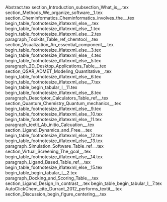 Abstract.tex
section_Introduction_subsection_What_is__.tex
section_Methods_We_organize_software__1.tex
section_Cheminformatics_Cheminformatics_involves_the__.tex
begin_table_footnotesize_iflatexml_else__.tex
begin_table_footnotesize_iflatexml_else__1.tex
begin_table_footnotesize_iflatexml_else__2.tex
paragraph_Toolkits_Table_ref_chemtool__.tex
section_Visualization_An_essential_component__.tex
begin_table_footnotesize_iflatexml_else__3.tex
begin_table_footnotesize_iflatexml_else__4.tex
begin_table_footnotesize_iflatexml_else__5.tex
paragraph_2D_Desktop_Applications_Table__.tex
section_QSAR_ADMET_Modeling_Quantitative__.tex
begin_table_footnotesize_iflatexml_else__6.tex
begin_table_footnotesize_iflatexml_else__7.tex
begin_table_begin_tabular_l__11.tex
begin_table_footnotesize_iflatexml_else__8.tex
paragraph_Descriptor_Calculators_Table_ref__.tex
section_Quantum_Chemistry_Quantum_mechanics__.tex
begin_table_footnotesize_iflatexml_else__9.tex
begin_table_footnotesize_iflatexml_else__10.tex
begin_table_footnotesize_iflatexml_else__11.tex
paragraph_textit_Ab_initio_Calcuation__.tex
section_Ligand_Dynamics_and_Free__.tex
begin_table_footnotesize_iflatexml_else__12.tex
begin_table_footnotesize_iflatexml_else__13.tex
paragraph_Simulation_Software_Table_ref__.tex
section_Virtual_Screening_The_goal__.tex
begin_table_footnotesize_iflatexml_else__14.tex
paragraph_Ligand_Based_Table_ref__.tex
begin_table_footnotesize_iflatexml_else__15.tex
begin_table_begin_tabular_l__2.tex
paragraph_Docking_and_Scoring_Table__.tex
section_Ligand_Design_In_contrast__.tex
begin_table_begin_tabular_l__7.tex
AutoClickChem_cite_Durrant_2012_performs_textit__.tex
section_Discussion_begin_figure_centering__.tex